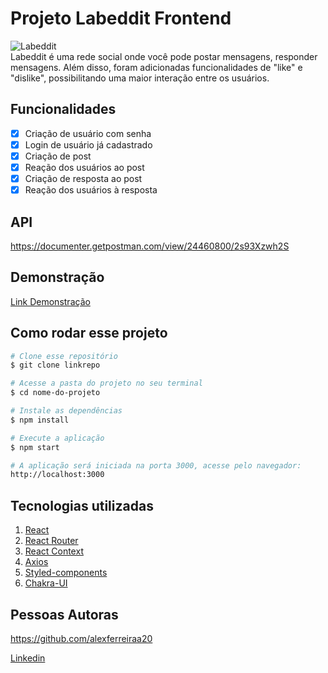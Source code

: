 # Projeto Labeddit Frontend

![Labeddit](./src/assets/logo-labenu.svg)
<br>
Labeddit é uma rede social onde você pode postar mensagens, responder mensagens. Além disso, foram adicionadas funcionalidades de "like" e "dislike", possibilitando uma maior interação entre os usuários.
## Funcionalidades

- [x] Criação de usuário com senha
- [x] Login de usuário já cadastrado
- [x] Criação de post
- [x] Reação dos usuários ao post
- [x] Criação de resposta ao post
- [x] Reação dos usuários à resposta
## API

https://documenter.getpostman.com/view/24460800/2s93Xzwh2S


## Demonstração
[Link Demonstração](https://projeto-labeddit-frontend.vercel.app/)

## Como rodar esse projeto

```bash
# Clone esse repositório
$ git clone linkrepo

# Acesse a pasta do projeto no seu terminal
$ cd nome-do-projeto

# Instale as dependências
$ npm install

# Execute a aplicação
$ npm start

# A aplicação será iniciada na porta 3000, acesse pelo navegador:
http://localhost:3000
```

## Tecnologias utilizadas

1. [React](https://reactjs.org/)
2. [React Router](https://reactrouter.com/en/main)
3. [React Context ](https://reactjs.org/docs/context.html)
4. [Axios](https://axios-http.com/ptbr/docs/intro)
5. [Styled-components](https://styled-components.com/)
6. [Chakra-UI](https://chakra-ui.com/)

## Pessoas Autoras

https://github.com/alexferreiraa20

[Linkedin](https://www.linkedin.com/in/alex-ferreira-860010171/)